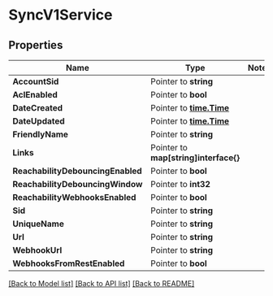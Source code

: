 # SyncV1Service

## Properties
Name | Type | Notes
------------ | ------------- | -------------
**AccountSid** | Pointer to **string** | 
**AclEnabled** | Pointer to **bool** | 
**DateCreated** | Pointer to [**time.Time**](time.Time.md) | 
**DateUpdated** | Pointer to [**time.Time**](time.Time.md) | 
**FriendlyName** | Pointer to **string** | 
**Links** | Pointer to **map[string]interface{}** | 
**ReachabilityDebouncingEnabled** | Pointer to **bool** | 
**ReachabilityDebouncingWindow** | Pointer to **int32** | 
**ReachabilityWebhooksEnabled** | Pointer to **bool** | 
**Sid** | Pointer to **string** | 
**UniqueName** | Pointer to **string** | 
**Url** | Pointer to **string** | 
**WebhookUrl** | Pointer to **string** | 
**WebhooksFromRestEnabled** | Pointer to **bool** | 

[[Back to Model list]](../README.md#documentation-for-models) [[Back to API list]](../README.md#documentation-for-api-endpoints) [[Back to README]](../README.md)


